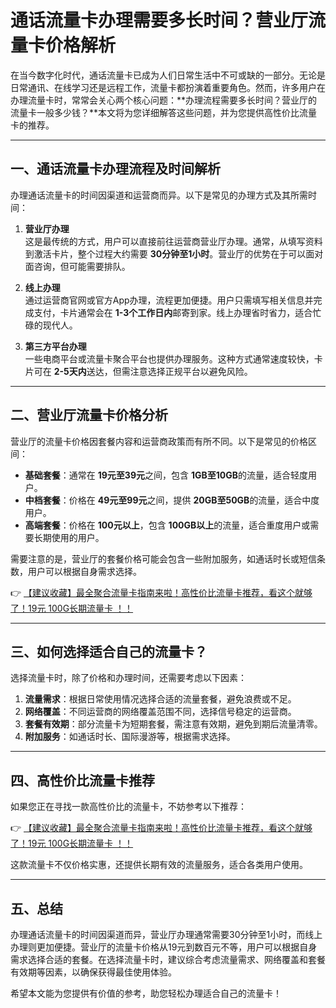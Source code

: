 # 通话流量卡办理需要多长时间？营业厅流量卡价格解析

在当今数字化时代，通话流量卡已成为人们日常生活中不可或缺的一部分。无论是日常通讯、在线学习还是远程工作，流量卡都扮演着重要角色。然而，许多用户在办理流量卡时，常常会关心两个核心问题：**办理流程需要多长时间？营业厅的流量卡一般多少钱？**本文将为您详细解答这些问题，并为您提供高性价比流量卡的推荐。

---

## 一、通话流量卡办理流程及时间解析

办理通话流量卡的时间因渠道和运营商而异。以下是常见的办理方式及其所需时间：

1. **营业厅办理**  
   这是最传统的方式，用户可以直接前往运营商营业厅办理。通常，从填写资料到激活卡片，整个过程大约需要 **30分钟至1小时**。营业厅的优势在于可以面对面咨询，但可能需要排队。

2. **线上办理**  
   通过运营商官网或官方App办理，流程更加便捷。用户只需填写相关信息并完成支付，卡片通常会在 **1-3个工作日内**邮寄到家。线上办理省时省力，适合忙碌的现代人。

3. **第三方平台办理**  
   一些电商平台或流量卡聚合平台也提供办理服务。这种方式通常速度较快，卡片可在 **2-5天内**送达，但需注意选择正规平台以避免风险。

---

## 二、营业厅流量卡价格分析

营业厅的流量卡价格因套餐内容和运营商政策而有所不同。以下是常见的价格区间：

- **基础套餐**：通常在 **19元至39元**之间，包含 **1GB至10GB**的流量，适合轻度用户。
- **中档套餐**：价格在 **49元至99元**之间，提供 **20GB至50GB**的流量，适合中度用户。
- **高端套餐**：价格在 **100元以上**，包含 **100GB以上**的流量，适合重度用户或需要长期使用的用户。

需要注意的是，营业厅的套餐价格可能会包含一些附加服务，如通话时长或短信条数，用户可以根据自身需求选择。

👉 [【建议收藏】最全聚合流量卡指南来啦！高性价比流量卡推荐，看这个就够了！19元 100G长期流量卡 ！！](https://bit.ly/Liuliangka)

---

## 三、如何选择适合自己的流量卡？

选择流量卡时，除了价格和办理时间，还需要考虑以下因素：

1. **流量需求**：根据日常使用情况选择合适的流量套餐，避免浪费或不足。
2. **网络覆盖**：不同运营商的网络覆盖范围不同，选择信号稳定的运营商。
3. **套餐有效期**：部分流量卡为短期套餐，需注意有效期，避免到期后流量清零。
4. **附加服务**：如通话时长、国际漫游等，根据需求选择。

---

## 四、高性价比流量卡推荐

如果您正在寻找一款高性价比的流量卡，不妨参考以下推荐：

👉 [【建议收藏】最全聚合流量卡指南来啦！高性价比流量卡推荐，看这个就够了！19元 100G长期流量卡 ！！](https://bit.ly/Liuliangka)

这款流量卡不仅价格实惠，还提供长期有效的流量服务，适合各类用户使用。

---

## 五、总结

办理通话流量卡的时间因渠道而异，营业厅办理通常需要30分钟至1小时，而线上办理则更加便捷。营业厅的流量卡价格从19元到数百元不等，用户可以根据自身需求选择合适的套餐。在选择流量卡时，建议综合考虑流量需求、网络覆盖和套餐有效期等因素，以确保获得最佳使用体验。

希望本文能为您提供有价值的参考，助您轻松办理适合自己的流量卡！